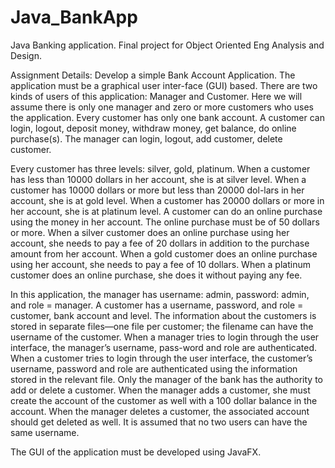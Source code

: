 # Java_BankApp
Java Banking application. Final project for Object Oriented Eng Analysis and Design. 

Assignment Details:
Develop a simple Bank Account Application. The application must be a graphical user inter-face (GUI) based.  There are two kinds of users of this application: Manager and Customer. Here we will assume there is  only  one  manager  and  zero  or  more  customers  who  uses  the  application.  Every customer has only one bank account. A customer can login, logout, deposit money, withdraw money, get balance, do online purchase(s). The manager can login, logout, add customer, delete customer. 

Every customer has three levels: silver, gold, platinum. When a customer has less than 10000 dollars in her account, she is at silver level. When a customer has 10000 dollars or more but less than 20000 dol-lars in her account, she is at gold level. When a customer has 20000 dollars or more in her account, she is at platinum level.
 A customer can do an online purchase using the money in her account. The online purchase must be of 50 dollars or more. When a silver customer does an online purchase using her account, she needs to pay a fee of 20 dollars in addition to the purchase amount from her account. When a gold customer does an online purchase using her account, she needs to pay a fee of 10 dollars. When a platinum customer does an online purchase, she does it without paying any fee.
 
In this application,  the  manager  has  username:  admin,  password: admin,  and  role  =  manager.    A customer has a username, password, and role = customer, bank account and level. The information about the customers is stored in separate files—one file per customer; the filename can have the username of the customer. When a manager tries to login through the user interface, the manager’s username, pass-word and  role  are  authenticated.  When  a  customer  tries  to  login  through  the  user interface,  the  customer’s username, password and role are authenticated using the information stored in the relevant file. Only the manager of the bank has the authority to add or delete a customer. When the manager adds a customer, she must create the account of the customer as well with a 100 dollar balance in the account. When the manager deletes a customer, the associated account should get deleted as well. It is assumed that no two users can have the same username.

The GUI of the application must be developed using JavaFX.

